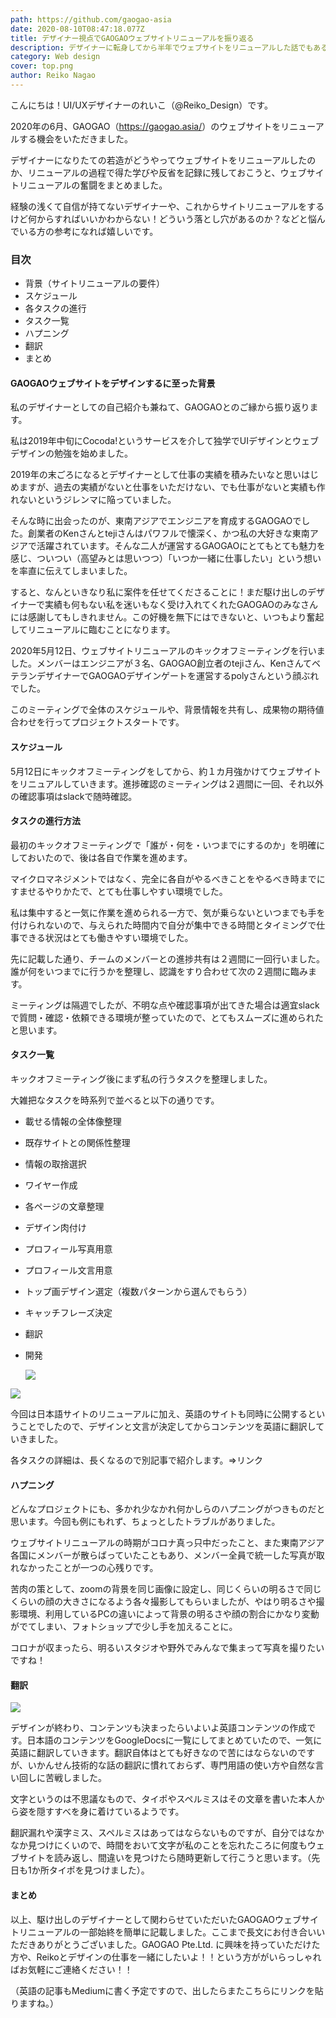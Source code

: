 ```yaml
---
path: https://github.com/gaogao-asia
date: 2020-08-10T08:47:18.077Z
title: デザイナー視点でGAOGAOウェブサイトリニューアルを振り返る
description: デザイナーに転身してから半年でウェブサイトをリニューアルした話でもある
category: Web design
cover: top.png
author: Reiko Nagao
---
```

<!--StartFragment-->

こんにちは！UI/UXデザイナーのれいこ（@Reiko_Design）です。

2020年の6月、GAOGAO（<https://gaogao.asia/>）のウェブサイトをリニューアルする機会をいただきました。

デザイナーになりたての若造がどうやってウェブサイトをリニューアルしたのか、リニューアルの過程で得た学びや反省を記録に残しておこうと、ウェブサイトリニューアルの奮闘をまとめました。

経験の浅くて自信が持てないデザイナーや、これからサイトリニューアルをするけど何からすればいいかわからない！どういう落とし穴があるのか？などと悩んでいる方の参考になれば嬉しいです。

### 目次

* 背景（サイトリニューアルの要件）
* スケジュール
* 各タスクの進行
* タスク一覧
* ハプニング
* 翻訳
* まとめ

#### GAOGAOウェブサイトをデザインするに至った背景

私のデザイナーとしての自己紹介も兼ねて、GAOGAOとのご縁から振り返ります。

私は2019年中旬にCocoda!というサービスを介して独学でUIデザインとウェブデザインの勉強を始めました。

2019年の末ごろになるとデザイナーとして仕事の実績を積みたいなと思いはじめますが、過去の実績がないと仕事をいただけない、でも仕事がないと実績も作れないというジレンマに陥っていました。

そんな時に出会ったのが、東南アジアでエンジニアを育成するGAOGAOでした。創業者のKenさんとtejiさんはパワフルで懐深く、かつ私の大好きな東南アジアで活躍されています。そんな二人が運営するGAOGAOにとてもとても魅力を感じ、ついつい（高望みとは思いつつ）「いつか一緒に仕事したい」という想いを率直に伝えてしまいました。

すると、なんといきなり私に案件を任せてくださることに！まだ駆け出しのデザイナーで実績も何もない私を迷いもなく受け入れてくれたGAOGAOのみなさんには感謝してもしきれません。この好機を無下にはできないと、いつもより奮起してリニューアルに臨むことになります。

2020年5月12日、ウェブサイトリニューアルのキックオフミーティングを行いました。メンバーはエンジニアが３名、GAOGAO創立者のtejiさん、KenさんてベテランデザイナーでGAOGAOデザインゲートを運営するpolyさんという顔ぶれでした。

このミーティングで全体のスケジュールや、背景情報を共有し、成果物の期待値合わせを行ってプロジェクトスタートです。

#### スケジュール

5月12日にキックオフミーティングをしてから、約１カ月強かけてウェブサイトをリニュアルしていきます。進捗確認のミーティングは２週間に一回、それ以外の確認事項はslackで随時確認。

#### タスクの進行方法

最初のキックオフミーティングで「誰が・何を・いつまでにするのか」を明確にしておいたので、後は各自で作業を進めます。

マイクロマネジメントではなく、完全に各自がやるべきことをやるべき時までにすませるやりかたで、とても仕事しやすい環境でした。

私は集中すると一気に作業を進められる一方で、気が乗らないといつまでも手を付けられないので、与えられた時間内で自分が集中できる時間とタイミングで仕事できる状況はとても働きやすい環境でした。

先に記載した通り、チームのメンバーとの進捗共有は２週間に一回行いました。誰が何をいつまでに行うかを整理し、認識をすり合わせて次の２週間に臨みます。

ミーティングは隔週でしたが、不明な点や確認事項が出てきた場合は適宜slackで質問・確認・依頼できる環境が整っていたので、とてもスムーズに進められたと思います。

#### タスク一覧

キックオフミーティング後にまず私の行うタスクを整理しました。

大雑把なタスクを時系列で並べると以下の通りです。

* 載せる情報の全体像整理
* 既存サイトとの関係性整理
* 情報の取捨選択
* ワイヤー作成
* 各ページの文章整理
* デザイン肉付け
* プロフィール写真用意
* プロフィール文言用意
* トップ画デザイン選定（複数パターンから選んでもらう）
* キャッチフレーズ決定
* 翻訳
* 開発

  ![](design-variation.png)

![](情報整理.png)

今回は日本語サイトのリニューアルに加え、英語のサイトも同時に公開するということでしたので、デザインと文言が決定してからコンテンツを英語に翻訳していきました。

各タスクの詳細は、長くなるので別記事で紹介します。⇒リンク

#### ハプニング

どんなプロジェクトにも、多かれ少なかれ何かしらのハプニングがつきものだと思います。今回も例にもれず、ちょっとしたトラブルがありました。

ウェブサイトリニューアルの時期がコロナ真っ只中だったこと、また東南アジア各国にメンバーが散らばっていたこともあり、メンバー全員で統一した写真が取れなかったことが一つの心残りです。

苦肉の策として、zoomの背景を同じ画像に設定し、同じくらいの明るさで同じくらいの顔の大きさになるよう各々撮影してもらいましたが、やはり明るさや撮影環境、利用しているPCの違いによって背景の明るさや顔の割合にかなり変動がでてしまい、フォトショップで少し手を加えることに。

コロナが収まったら、明るいスタジオや野外でみんなで集まって写真を撮りたいですね！

#### 翻訳

![](translation.png)

デザインが終わり、コンテンツも決まったらいよいよ英語コンテンツの作成です。日本語のコンテンツをGoogleDocsに一覧にしてまとめていたので、一気に英語に翻訳していきます。翻訳自体はとても好きなので苦にはならないのですが、いかんせん技術的な話の翻訳に慣れておらず、専門用語の使い方や自然な言い回しに苦戦しました。

文字というのは不思議なもので、タイポやスペルミスはその文章を書いた本人から姿を隠すすべを身に着けているようです。

翻訳漏れや漢字ミス、スペルミスはあってはならないものですが、自分ではなかなか見つけにくいので、時間をおいて文字が私のことを忘れたころに何度もウェブサイトを読み返し、間違いを見つけたら随時更新して行こうと思います。（先日も1か所タイポを見つけました）。

#### まとめ

以上、駆け出しのデザイナーとして関わらせていただいたGAOGAOウェブサイトリニューアルの一部始終を簡単に記載しました。ここまで長文にお付き合いいただきありがとうございました。GAOGAO Pte.Ltd. に興味を持っていただけた方や、Reikoとデザインの仕事を一緒にしたいよ！！という方ががいらっしゃればお気軽にご連絡ください！！

（英語の記事もMediumに書く予定ですので、出したらまたこちらにリンクを貼りますね。）

<!--EndFragment-->
